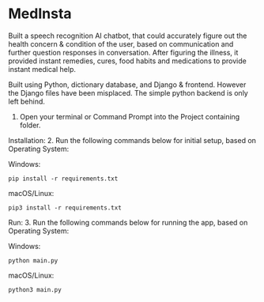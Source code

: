# MedInsta
Built a speech recognition AI chatbot, that could accurately figure out the health concern &amp; condition of the user, based on communication and further question responses in conversation. After figuring the illness, it provided instant remedies, cures, food habits and medications to provide instant medical help.

Built using Python, dictionary database, and Django & frontend.
However the Django files have been misplaced. The simple python backend is only left behind.


1. Open your terminal or Command Prompt into the Project containing folder.

Installation:
2. Run the following commands below for initial setup, based on Operating System:

Windows:
```shell
pip install -r requirements.txt
```

macOS/Linux:
```shell
pip3 install -r requirements.txt
```


Run:
3. Run the following commands below for running the app, based on Operating System:

Windows:
```shell
python main.py
```
macOS/Linux:
```shell
python3 main.py
```

